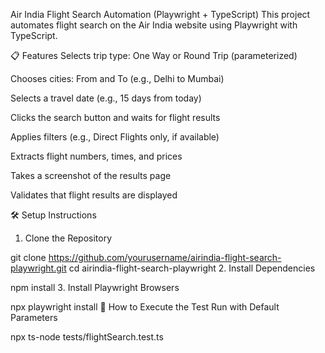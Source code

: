 Air India Flight Search Automation (Playwright + TypeScript)
This project automates flight search on the Air India website using Playwright with TypeScript.

📋 Features
Selects trip type: One Way or Round Trip (parameterized)

Chooses cities: From and To (e.g., Delhi to Mumbai)

Selects a travel date (e.g., 15 days from today)

Clicks the search button and waits for flight results

Applies filters (e.g., Direct Flights only, if available)

Extracts flight numbers, times, and prices

Takes a screenshot of the results page

Validates that flight results are displayed

🛠️ Setup Instructions
1. Clone the Repository

git clone https://github.com/yourusername/airindia-flight-search-playwright.git
cd airindia-flight-search-playwright
2. Install Dependencies

npm install
3. Install Playwright Browsers

npx playwright install
🚀 How to Execute the Test
Run with Default Parameters

npx ts-node tests/flightSearch.test.ts
